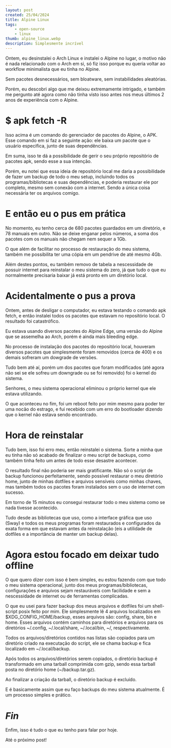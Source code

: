 ```yaml
---
layout: post
created: 25/04/2024
title: Alpine Linux
tags:
    - open-source
    - linux
thumb: alpine_linux.webp
description: Simplesmente incrível
---
```



Ontem, eu desinstalei o Arch Linux e instalei o Alpine no lugar, o motivo
não é nada relacionado com o Arch em si, só fiz isso porque eu queria voltar ao
workflow minimalista que eu tinha no Alpine. 

Sem pacotes desnecessários,
sem bloatware, sem instabilidades aleatórias. 

Porém, eu descobri algo
que me deixou extremamente intrigado, e também me pergunto até agora como não
tinha visto isso antes nos meus últimos 2 anos de experiência com o Alpine.


# $ apk fetch -R 

Isso acima é um comando do gerenciador de pacotes do
Alpine, o APK. Esse comando em si faz a seguinte ação: ele baixa um pacote que
o usuário especifica, junto de suas dependências. 

Em suma, isso te dá a
possibilidade de gerir o seu próprio repositório de pacotes apk, sendo esse a
sua intenção. 

Porém, eu notei que essa ideia de repositório local me
daria a possibilidade de fazer um backup de todo o meu setup, incluindo todos
os programas/bibliotecas e suas dependências, e poderia restaurar ele por
completo, mesmo sem conexão com a internet. Sendo a única coisa necessária ter
os arquivos comigo. 

# E então eu o pus em prática 

No momento, eu
tenho cerca de 680 pacotes guardados em um diretório, e 78 manuais em outro.
Não se deixe enganar pelos números, a soma dos pacotes com os manuais não
chegam nem sequer a 1Gb. 

O que além de facilitar no processo de
restauração do meu sistema, também me possibilita ter uma cópia em um pendrive
de até mesmo 4Gb. 

Além destes pontos, eu também removo de tabela a
nescessidade de possuir internet para reinstalar o meu sistema do zero, já que
tudo o que eu normalmente precisaria baixar já está pronto em um diretório
local. 

# Acidentalmente o pus a prova 

Ontem, antes de desligar o
computador, eu estava testando o comando apk fetch, e então instalei todos os
pacotes que estavam no repositório local. O resultado foi catastrófico.


Eu estava usando diversos pacotes do Alpine Edge, uma versão do Alpine que
se assemelha ao Arch, porém é ainda mais bleeding edge. 

No processo de
instalação dos pacotes do repositório local, houveram diversos pacotes que
simplesmente foram removidos (cerca de 400) e os demais sofreram um dowgrade de
versões. 

Tudo bem até aí, porém um dos pacotes que foram modificados
(até agora não sei se ele sofreu um downgrade ou se foi removido) foi o kernel
do sistema. 

Senhores, o meu sistema operacional eliminou o próprio
kernel que ele estava utilizando. 

O que aconteceu no fim, foi um reboot
feito por mim mesmo para poder ter uma nocão do estrago, e fui recebido com um
erro do bootloader dizendo que o kernel não estava sendo encontrado.


# Hora de reinstalar 

Tudo bem, isso foi erro meu, então reinstalei o
sistema. Sorte a minha que eu tinha não só acabado de finalizar o meu script de
backups, como também tinha feito um antes de todo esse desastre acontecer.


O resultado final não poderia ser mais gratificante. Não só o script de
backup funcionou perfeitamente, sendo possível restaurar o meu diretório home,
junto de minhas dotfiles e arquivos sensíveis como minhas chaves, mas também
todos os pacotes foram instalados sem o uso de internet com sucesso. 

Em
torno de 15 minutos eu consegui restaurar todo o meu sistema como se nada
tivesse acontecido. 

Tudo desde as bibliotecas que uso, como a interface
gráfica que uso (Sway) e todos os meus programas foram restaurados e
configurados da exata forma em que estavam antes da reinstalação (eis a
utilidade de dotfiles e a importância de manter um backup delas). 

# Agora estou focado em deixar tudo offline 

O que quero dizer com isso é bem
simples, eu estou fazendo com que todo o meu sistema operacional, junto dos
meus programas/bibliotecas, configurações e arquivos sejam restauráveis com
facilidade e sem a nescessidade de internet ou de ferramentas complicadas.


O que eu usei para fazer backup dos meus arquivos e dotfiles foi um
shell-script posix feito por mim. Ele simplesmente lê 4 arquivos localizados em
$XDG_CONFIG_HOME/backup, esses arquivos são: config, share, bin e home. Esses
arquivos contém caminhos para diretórios e arquivos para os diretórios
~/.config, ~/.local/share, ~/.local/bin, ~/, respectivamente. 

Todos os
arquivos/diretórios contidos nas listas são copiados para um diretório criado
na executação do script, ele se chama backup e fica localizado em
~/.local/backup. 

Após todos os arquivos/diretórios serem copiados, o
diretório backup é transformado em uma tarball comprimida com gzip, sendo essa
tarball posta no diretório home (~/backup.tar.gz). 

Ao finalizar a
criação da tarball, o diretório backup é excluído. 

E é basicamente assim
que eu faço backups do meu sistema atualmente. É um processo simples e
prático. 

# _Fin_ 

Enfim, isso é tudo o que eu tenho para
falar por hoje. 

Até o próximo post!
